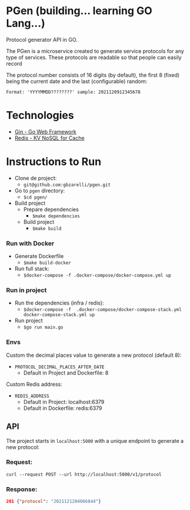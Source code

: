 # PGen (building... learning GO Lang...)

Protocol generator API in GO.

The PGen is a microservice created to generate service protocols for any type of services.
These protocols are readable so that people can easily record

The protocol number consists of 16 digits (by default), the first 8 (fixed) being the current date
and the last (configurable) random:

	Format: 'YYYYMMDD????????' sample: 2021120912345678

# Technologies

- [Gin - Go Web Framework](https://github.com/gin-gonic/gin)
- [Redis - KV NoSQL for Cache](https://github.com/go-redis)

# Instructions to Run

- Clone de project:
  - `git@github.com:gbzarelli/pgen.git`
- Go to `pgen` directory:
  - `$cd pgen/`
- Build project
  - Prepare dependencies
    - `$make dependencies`
  - Build project
    - `$make build`

### Run with Docker

- Generate Dockerfile
  - `$make build-docker`
- Run full stack:
  - `$docker-compose -f .docker-compose/docker-compose.yml up`

### Run in project

- Run the dependencies (infra / redis):
  - `$docker-compose -f  .docker-compose/docker-compose-stack.yml docker-compose-stack.yml up`
- Run project
  - `$go run main.go`

### Envs

Custom the decimal places value to generate a new protocol (default 8):
- `PROTOCOL_DECIMAL_PLACES_AFTER_DATE`
  - Default in Project and Dockerfile: 8

Custom Redis address:
- `REDIS_ADDRESS`
  - Default in Project: localhost:6379
  - Default in Dockerfile: redis:6379

## API

The project starts in `localhost:5000` with a unique endpoint to generate a new protocol:

### Request:
``
curl --request POST --url http://localhost:5000/v1/protocol
``

### Response:

```json
201 {"protocol": "2021121204066844"}
```
